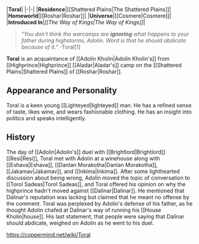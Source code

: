 |**Toral**|
|-|-|
|**Residence**|[[Shattered Plains\|The Shattered Plains]]|
|**Homeworld**|[[Roshar\|Roshar]]|
|**Universe**|[[Cosmere\|Cosmere]]|
|**Introduced In**|*[[The Way of Kings\|The Way of Kings]]*|

>“*You don't think the warcamps are **ignoring** what happens to your father during highstorms, Adolin. Word is that he should abdicate because of it.*”
\-Toral[1]


**Toral** is an acquaintance of [[Adolin Kholin\|Adolin Kholin's]] from [[Highprince\|Highprince]] [[Aladar\|Aladar's]] camp on the [[Shattered Plains\|Shattered Plains]] of [[Roshar\|Roshar]].

## Appearance and Personality
Toral is a keen young [[Lighteyed\|lighteyed]] man. He has a refined sense of taste, likes wine, and wears fashionable clothing. He has an insight into politics and speaks intelligently.

## History
The day of [[Adolin\|Adolin's]] duel with [[Brightlord\|Brightlord]] [[Resi\|Resi]], Toral met with Adolin at a winehouse along with [[Eshava\|Eshava]], [[Danlan Morakotha\|Danlan Morakotha]], [[Jakamav\|Jakamav]], and [[Inkima\|Inkima]]. After some lighthearted discussion about being wrong, Adolin moved the topic of conversation to [[Torol Sadeas\|Torol Sadeas]], and Toral offered his opinion on why the highprince hadn't moved against [[Dalinar\|Dalinar]]. He mentioned that Dalinar's reputation was lacking but claimed that he meant no offense by the comment. Toral was perplexed by Adolin's defense of his father, as he thought Adolin chafed at Dalinar's way of running his [[House Kholin\|house]]. His last statement, that people were saying that Dalinar should abdicate, weighed on Adolin as he went to his duel.



https://coppermind.net/wiki/Toral